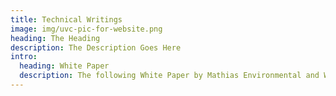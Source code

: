 ```yaml
---
title: Technical Writings
image: img/uvc-pic-for-website.png
heading: The Heading
description: The Description Goes Here
intro:
  heading: White Paper
  description: The following White Paper by Mathias Environmental and Wondermakers Environmental was conceived and created in order to provide meaningful information and analysis of the basic technology available for indoor air quality improvements in most facilities.  This is meant to provide both the basics of the science in a way that is useful for facility owners and operators, as well as to provide information that is not based upon marketing or any attempt to sell or promote a product or particular technological approach. There is a great deal of misunderstanding, bad science and misleading sales techniques that is causing not only confusion, but prompting many facility owners to purchase and install equipment that will likely fail to provide meaningful or measurable results.
---
```

